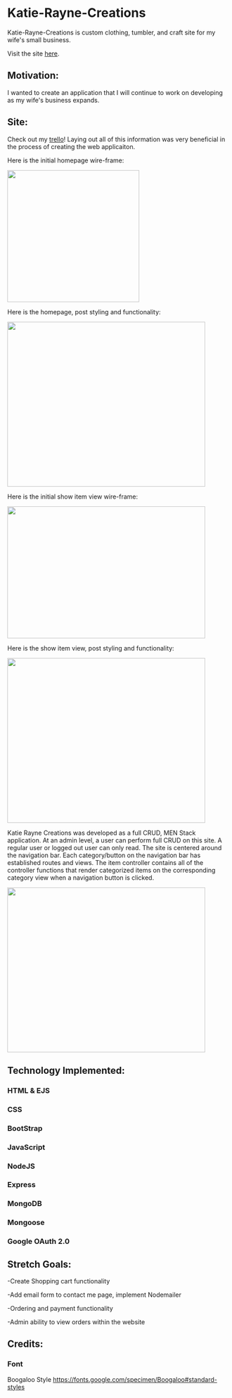 # Katie-Rayne-Creations

Katie-Rayne-Creations is custom clothing, tumbler, and craft site for my wife's small business.

Visit the site [here](https://katie-rayne-creations.herokuapp.com/).

## Motivation: 
I wanted to create an application that I will continue to work on developing as my wife's business expands.

## Site:

Check out my [trello](https://trello.com/b/blXqAkFq/katie-raynes-website)! Laying out all of this information was very beneficial in the process of creating the web applicaiton.

Here is the initial homepage wire-frame:
<p></p>
<img src= 'https://i.imgur.com/yeYVCT9.pngwidth="450"' height="300">


Here is the homepage, post styling and functionality:
<p></p>
<img src="https://i.imgur.com/sV6gdHl.png" width="450" height="375">  
   
Here is the initial show item view wire-frame:
<p></p>

<img src="https://i.imgur.com/g7uu8Cv.png" width="450" height="300">


Here is the show item view, post styling and functionality:
<p></p>
<img src="https://i.imgur.com/W7gOzBO.png" width="450" height="375"> 

Katie Rayne Creations was developed as a full CRUD, MEN Stack application. At an admin level, a user can perform full CRUD on this site. A regular user or logged out user can only read. The site is centered around the navigation bar. Each category/button on the navigation bar has established routes and views. The item controller contains all of the controller functions that render categorized items on the corresponding category view when a navigation button is clicked. 
<p></p>
<img src="https://i.imgur.com/q51zaR4.png" width="450" height="375"> 


## Technology Implemented:

### HTML & EJS
<p></p>

### CSS
<p></p>

### BootStrap
<p></p>

### JavaScript
<p></p>

### NodeJS
<p></p>

### Express
<p></p>

### MongoDB
<p></p>

### Mongoose
<p></p>

### Google OAuth 2.0
<p></p>

## Stretch Goals:
-Create Shopping cart functionality
<p></p>
-Add email form to contact me page, implement Nodemailer
<p></p>
-Ordering and payment functionality
<p></p>
-Admin ability to view orders within the website
<p></p>

## Credits:

### Font

Boogaloo Style
https://fonts.google.com/specimen/Boogaloo#standard-styles




